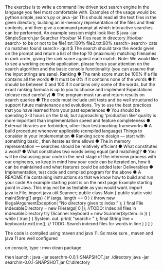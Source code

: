 The exercise is to write a command line driven text search engine in the language you feel most
comfortable with.
Examples of the usage would be:
python simple_search.py <pathToDirectoryContainingTextFiles>
or
java -jar <jarName> <mainClassFile> <pathToDirectoryContainingTextFiles>
This should read all the text files in the given directory, building an in-memory representation of the files
and their contents, and then give a command prompt at which interactive searches can be performed.
An example session might look like:
$ java -jar SimpleSearch.jar Searcher /foo/bar
14 files read in directory /foo/bar
search> to be or not to be
file1.txt:100%
file2.txt:90%
search>
search> cats
no matches found
search> :quit
$
The search should take the words given on the prompt and return a list of the top 10 (maximum)
matching filenames in rank order, giving the rank score against each match.
Note: We would like to see a working console application, please focus your attention on the search
algorithm and the basic console functionality (you can assume that the input strings are sane).
Ranking
● The rank score must be 100% if a file contains all the words
● It must be 0% if it contains none of the words
● It should be between 0 and 100 if it contains only some of the words, but the exact ranking
formula is up to you to choose and implement
Expectations (please read carefully)
● The program must run and return results on search queries
● The code must include unit tests and be well structured to support future maintenance and
evolutions. Try to use the best practices that you have learned from your past experiences
● You should be spending 2-3 hours on the task, but approaching 'production like' quality is more
important than implementation speed and feature completeness
● External libraries are forbidden, other than test/mocking frameworks
● A build procedure whenever applicable (compiled language)
Things to consider in your implementation
● Ranking score design — start with something basic , then iterate as time allows
● The in memory representation — searches should be relatively efficient
● What constitutes a word?
● What constitutes two words being equal (and matching)?
● You will be discussing your code in the next stage of the interview process with our engineers,
so keep in mind how your code can be iterated on, how it can be maintained and what features
could be added later
Deliverables
● Implementation, test code and compiled program for the above
● A README file containing instructions so that we know how to build and run your code
An example starting point is on the next page
Example starting point in Java. This may not be as testable as you would want.
import java.io.File;
import java.util.Scanner;
public class Main {
public static void main(String[] args) {
if (args. length == 0 ) {
throw new IllegalArgumentException( "No directory given to index." );
}
final File indexableDirectory = new File(args[ 0 ]);
//TODO: Index all files in indexableDirectory
try (Scanner keyboard = new Scanner(System. in )) {
while ( true ) {
System. out .print( "search> " );
final String line = keyboard.nextLine();
// TODO: Search indexed files for words in line
}
}
}
}


The code is compiled using maven and java 11. So make sure , maven and java 11 are well configured

on console, type : mvn clean package

then launch : java -jar searchm-0.0.1-SNAPSHOT.jar ./directory
			  java -jar searchm-0.0.1-SNAPSHOT.jar C:\directory


